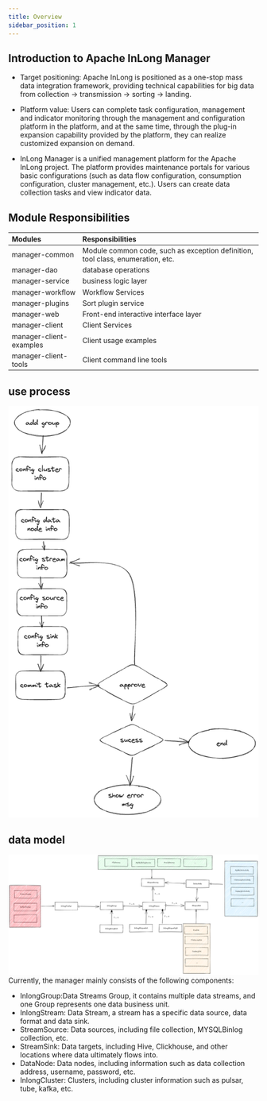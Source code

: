 ```yaml
---
title: Overview
sidebar_position: 1
---
```


## Introduction to Apache InLong Manager

- Target positioning: Apache InLong is positioned as a one-stop mass data integration framework, providing technical capabilities for big data from collection -> transmission -> sorting -> landing.

- Platform value: Users can complete task configuration, management and indicator monitoring through the management and configuration platform in the platform, and at the same time, through the plug-in expansion capability provided by the platform, they can realize customized expansion on demand.

- InLong Manager is a unified management platform for the Apache InLong project. The platform provides maintenance portals for various basic configurations (such as data flow configuration, consumption configuration, cluster management, etc.). Users can create data collection tasks and view indicator data.

## Module Responsibilities

| Modules   | Responsibilities |
| :---------| :--------------- |
| manager-common | Module common code, such as exception definition, tool class, enumeration, etc. |
| manager-dao   | database operations |
| manager-service | business logic layer |
| manager-workflow | Workflow Services |
| manager-plugins | Sort plugin service |
| manager-web | Front-end interactive interface layer |
| manager-client | Client Services |
| manager-client-examples | Client usage examples |
| manager-client-tools | Client command line tools |

## use process 
![](img/interactive.png)

## data model
![](img/data_model.png)
Currently, the manager mainly consists of the following components:
- InlongGroup:Data Streams Group, it contains multiple data streams, and one Group represents one data business unit.
- InlongStream: Data Stream, a stream has a specific data source, data format and data sink.
- StreamSource: Data sources, including file collection, MYSQLBinlog collection, etc.
- StreamSink: Data targets, including Hive, Clickhouse, and other locations where data ultimately flows into.
- DataNode: Data nodes, including information such as data collection address, username, password, etc.
- InlongCluster: Clusters, including cluster information such as pulsar, tube, kafka, etc.
